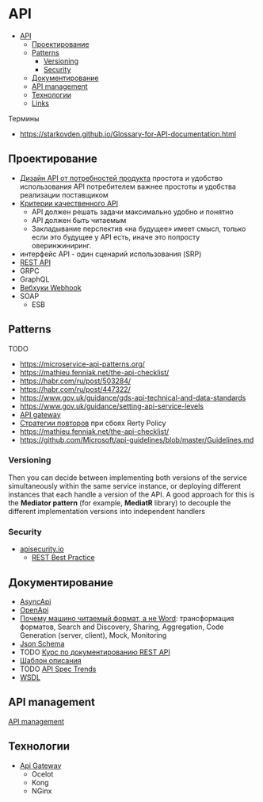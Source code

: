 # API

- [API](#api)
  - [Проектирование](#проектирование)
  - [Patterns](#patterns)
    - [Versioning](#versioning)
    - [Security](#security)
  - [Документирование](#документирование)
  - [API management](#api-management)
  - [Технологии](#Технологии)
  - [Links](#links)

Термины
- https://starkovden.github.io/Glossary-for-API-documentation.html


## Проектирование

* [Дизайн API от потребностей продукта](http://agilemindset.ru/%d0%b0%d1%80%d1%85%d0%b8%d1%82%d0%b5%d0%ba%d1%82%d1%83%d1%80%d0%b0/)
простота и удобство использования API потребителем важнее простоты и удобства реализации поставщиком
* [Критерии качественного API](https://twirl.github.io/The-API-Book/API.ru.html#chapter-3)
  * API должен решать задачи максимально удобно и понятно
  * API должен быть читаемым
  * Закладывание перспектив «на будущее» имеет смысл, только если это будущее у API есть, иначе это попросту оверинжиниринг.
* интерфейс API - один сценарий использования (SRP)  
* [REST API](api.rest.md)
* GRPC
* GraphQL
* [Вебхуки Webhook](https://systems.education/api-realtime)
* SOAP
  * ESB

## Patterns

TODO
- https://microservice-api-patterns.org/
- https://mathieu.fenniak.net/the-api-checklist/
- https://habr.com/ru/post/503284/
- https://habr.com/ru/post/447322/
- https://www.gov.uk/guidance/gds-api-technical-and-data-standards
- https://www.gov.uk/guidance/setting-api-service-levels
- [API gateway](api.gateway.md)
- [Стратегии повторов](../arch/pattern/pattern.failure.md) при сбоях Rerty Policy
- https://mathieu.fenniak.net/the-api-checklist/
- https://github.com/Microsoft/api-guidelines/blob/master/Guidelines.md

### Versioning

Then you can decide between implementing both versions of the service 
simultaneously within the same service instance, or deploying different instances that each handle a 
version of the API. A good approach for this is the **Mediator pattern** (for example, **MediatR** library) to 
decouple the different implementation versions into independent handlers

### Security

* [apisecurity.io](https://apisecurity.io/)
  * [REST Best Practice](https://stackoverflow.blog/2021/10/06/best-practices-for-authentication-and-authorization-for-rest-apis/?utm_campaign=APISecurity%20newsletter&utm_medium=email&_hsmi=204867978&_hsenc=p2ANqtz-94r6UDHzZG48tgtd0Sz6OiZicy6tTBQysQKtk0WzhZXlXrXBucIld80QE3Gll1Le1lxnwNhNqu-pySFps1AsqeR8MQrg&utm_content=204868574&utm_source=hs_email)

## Документирование

* [AsyncApi](asyncapi.md)
* [OpenApi](openapi.md)
* [Почему машино читаемый формат, а не Word](https://www.apimatic.io/blog/2017/04/why-your-api-needs-machine-readable-description-832e805f6855/): трансформация форматов, Search and Discovery, Sharing, Aggregation, Code Generation (server, client), Mock, Monitoring  
* [Json Schema](jsonschema.md)
* TODO [Курс по документированию REST API](https://starkovden.github.io/)
* [Шаблон описания](https://tyk.io/blog/whats-minimum-documentation-required-api/)
* TODO [API Spec Trends](https://www.apimatic.io/blog/2022/03/top-api-specification-trends-2019-2022/)
* [WSDL](wsdl.md)

## API management

[API management](api-managment.md)

## Технологии

- [Api Gateway](api.gateway.md)
  - Ocelot
  - Kong
  - NGinx
